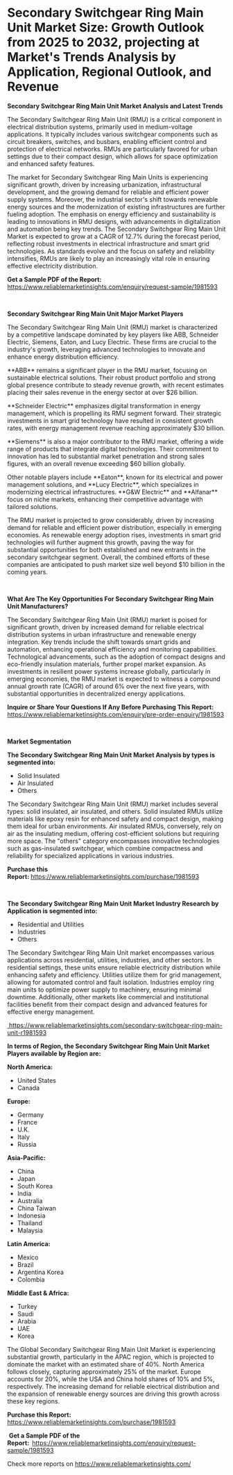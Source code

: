 <p><h1>Secondary Switchgear Ring Main Unit Market Size: Growth Outlook from 2025 to 2032, projecting at Market's Trends Analysis by Application, Regional Outlook, and Revenue</h1></p><p><strong>Secondary Switchgear Ring Main Unit Market Analysis and Latest Trends</strong></p>
<p><p>The Secondary Switchgear Ring Main Unit (RMU) is a critical component in electrical distribution systems, primarily used in medium-voltage applications. It typically includes various switchgear components such as circuit breakers, switches, and busbars, enabling efficient control and protection of electrical networks. RMUs are particularly favored for urban settings due to their compact design, which allows for space optimization and enhanced safety features.</p><p>The market for Secondary Switchgear Ring Main Units is experiencing significant growth, driven by increasing urbanization, infrastructural development, and the growing demand for reliable and efficient power supply systems. Moreover, the industrial sector's shift towards renewable energy sources and the modernization of existing infrastructures are further fueling adoption. The emphasis on energy efficiency and sustainability is leading to innovations in RMU designs, with advancements in digitalization and automation being key trends. The Secondary Switchgear Ring Main Unit Market is expected to grow at a CAGR of 12.7% during the forecast period, reflecting robust investments in electrical infrastructure and smart grid technologies. As standards evolve and the focus on safety and reliability intensifies, RMUs are likely to play an increasingly vital role in ensuring effective electricity distribution.</p></p>
<p><strong>Get a Sample PDF of the Report:&nbsp;</strong> <a href="https://www.reliablemarketinsights.com/enquiry/request-sample/1981593?utm_campaign=1937&utm_medium=2&utm_source=Github&utm_content=ia&utm_term=14022025&utm_id=secondary-switchgear-ring-main-unit">https://www.reliablemarketinsights.com/enquiry/request-sample/1981593</a></p>
<p>&nbsp;</p>
<p><strong>Secondary Switchgear Ring Main Unit Major Market Players</strong></p>
<p><p>The Secondary Switchgear Ring Main Unit (RMU) market is characterized by a competitive landscape dominated by key players like ABB, Schneider Electric, Siemens, Eaton, and Lucy Electric. These firms are crucial to the industry's growth, leveraging advanced technologies to innovate and enhance energy distribution efficiency.</p><p>**ABB** remains a significant player in the RMU market, focusing on sustainable electrical solutions. Their robust product portfolio and strong global presence contribute to steady revenue growth, with recent estimates placing their sales revenue in the energy sector at over $26 billion.</p><p>**Schneider Electric** emphasizes digital transformation in energy management, which is propelling its RMU segment forward. Their strategic investments in smart grid technology have resulted in consistent growth rates, with energy management revenue reaching approximately $30 billion.</p><p>**Siemens** is also a major contributor to the RMU market, offering a wide range of products that integrate digital technologies. Their commitment to innovation has led to substantial market penetration and strong sales figures, with an overall revenue exceeding $60 billion globally.</p><p>Other notable players include **Eaton**, known for its electrical and power management solutions, and **Lucy Electric**, which specializes in modernizing electrical infrastructures. **G&W Electric** and **Alfanar** focus on niche markets, enhancing their competitive advantage with tailored solutions.</p><p>The RMU market is projected to grow considerably, driven by increasing demand for reliable and efficient power distribution, especially in emerging economies. As renewable energy adoption rises, investments in smart grid technologies will further augment this growth, paving the way for substantial opportunities for both established and new entrants in the secondary switchgear segment. Overall, the combined efforts of these companies are anticipated to push market size well beyond $10 billion in the coming years.</p></p>
<p>&nbsp;</p>
<p><strong>What Are The Key Opportunities For Secondary Switchgear Ring Main Unit Manufacturers?</strong></p>
<p><p>The Secondary Switchgear Ring Main Unit (RMU) market is poised for significant growth, driven by increased demand for reliable electrical distribution systems in urban infrastructure and renewable energy integration. Key trends include the shift towards smart grids and automation, enhancing operational efficiency and monitoring capabilities. Technological advancements, such as the adoption of compact designs and eco-friendly insulation materials, further propel market expansion. As investments in resilient power systems increase globally, particularly in emerging economies, the RMU market is expected to witness a compound annual growth rate (CAGR) of around 6% over the next five years, with substantial opportunities in decentralized energy applications.</p></p>
<p><strong>Inquire or Share Your Questions If Any Before Purchasing This Report:</strong> <a href="https://www.reliablemarketinsights.com/enquiry/pre-order-enquiry/1981593?utm_campaign=1937&utm_medium=2&utm_source=Github&utm_content=ia&utm_term=14022025&utm_id=secondary-switchgear-ring-main-unit">https://www.reliablemarketinsights.com/enquiry/pre-order-enquiry/1981593</a></p>
<p>&nbsp;</p>
<p><strong>Market Segmentation</strong></p>
<p><strong>The Secondary Switchgear Ring Main Unit Market Analysis by types is segmented into:</strong></p>
<p><ul><li>Solid Insulated</li><li>Air Insulated</li><li>Others</li></ul></p>
<p><p>The Secondary Switchgear Ring Main Unit (RMU) market includes several types: solid insulated, air insulated, and others. Solid insulated RMUs utilize materials like epoxy resin for enhanced safety and compact design, making them ideal for urban environments. Air insulated RMUs, conversely, rely on air as the insulating medium, offering cost-efficient solutions but requiring more space. The "others" category encompasses innovative technologies such as gas-insulated switchgear, which combine compactness and reliability for specialized applications in various industries.</p></p>
<p><strong>Purchase this Report:&nbsp;</strong><a href="https://www.reliablemarketinsights.com/purchase/1981593?utm_campaign=1937&utm_medium=2&utm_source=Github&utm_content=ia&utm_term=14022025&utm_id=secondary-switchgear-ring-main-unit">https://www.reliablemarketinsights.com/purchase/1981593</a></p>
<p>&nbsp;</p>
<p><strong>The Secondary Switchgear Ring Main Unit Market Industry Research by Application is segmented into:</strong></p>
<p><ul><li>Residential and Utilities</li><li>Industries</li><li>Others</li></ul></p>
<p><p>The Secondary Switchgear Ring Main Unit market encompasses various applications across residential, utilities, industries, and other sectors. In residential settings, these units ensure reliable electricity distribution while enhancing safety and efficiency. Utilities utilize them for grid management, allowing for automated control and fault isolation. Industries employ ring main units to optimize power supply to machinery, ensuring minimal downtime. Additionally, other markets like commercial and institutional facilities benefit from their compact design and advanced features for effective energy management.</p></p>
<p><a href="https://www.reliablemarketinsights.com/secondary-switchgear-ring-main-unit-r1981593?utm_campaign=1937&utm_medium=2&utm_source=Github&utm_content=ia&utm_term=14022025&utm_id=secondary-switchgear-ring-main-unit">&nbsp;https://www.reliablemarketinsights.com/secondary-switchgear-ring-main-unit-r1981593</a></p>
<p><strong>In terms of Region, the Secondary Switchgear Ring Main Unit Market Players available by Region are:</strong></p>
<p>
    <p> <strong> North America: </strong>
        <ul>
            <li>United States</li>
            <li>Canada</li>
        </ul>
        </p> 
    <p> <strong> Europe: </strong>
        <ul>
            <li>Germany</li>
            <li>France</li>
            <li>U.K.</li>
            <li>Italy</li>
            <li>Russia</li>
        </ul>
        </p> 
    <p> <strong> Asia-Pacific: </strong>
        <ul>
            <li>China</li>
            <li>Japan</li>
            <li>South Korea</li>
            <li>India</li>
            <li>Australia</li>
            <li>China Taiwan</li>
            <li>Indonesia</li>
            <li>Thailand</li>
            <li>Malaysia</li>
        </ul>
        </p> 
    <p> <strong> Latin America: </strong>
        <ul>
            <li>Mexico</li>
            <li>Brazil</li>
            <li>Argentina Korea</li>
            <li>Colombia</li>
        </ul>
        </p> 
    <p> <strong> Middle East & Africa: </strong>
        <ul>
            <li>Turkey</li>
            <li>Saudi</li>
            <li>Arabia</li>
            <li>UAE</li>
            <li>Korea</li>
        </ul>
    </p>
    </p>
<p><p>The Global Secondary Switchgear Ring Main Unit Market is experiencing substantial growth, particularly in the APAC region, which is projected to dominate the market with an estimated share of 40%. North America follows closely, capturing approximately 25% of the market. Europe accounts for 20%, while the USA and China hold shares of 10% and 5%, respectively. The increasing demand for reliable electrical distribution and the expansion of renewable energy sources are driving this growth across these key regions.</p></p>
<p><strong>Purchase this Report: </strong><a href="https://www.reliablemarketinsights.com/purchase/1981593?utm_campaign=1937&utm_medium=2&utm_source=Github&utm_content=ia&utm_term=14022025&utm_id=secondary-switchgear-ring-main-unit">https://www.reliablemarketinsights.com/purchase/1981593</a></p>
<p>&nbsp;<strong>Get a Sample PDF of the Report:&nbsp;&nbsp;</strong><a href="https://www.reliablemarketinsights.com/enquiry/request-sample/1981593?utm_campaign=1937&utm_medium=2&utm_source=Github&utm_content=ia&utm_term=14022025&utm_id=secondary-switchgear-ring-main-unit">https://www.reliablemarketinsights.com/enquiry/request-sample/1981593</a></p>
<p><strong></strong></p>
<p>Check more reports on <a href="https://www.reliablemarketinsights.com/?utm_campaign=1937&utm_medium=2&utm_source=Github&utm_content=ia&utm_term=14022025&utm_id=secondary-switchgear-ring-main-unit">https://www.reliablemarketinsights.com/</a></p>